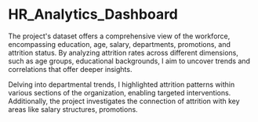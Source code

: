 # HR_Analytics_Dashboard
The project's dataset offers a comprehensive view of the workforce, encompassing education, age, salary, departments, promotions, and attrition status. By analyzing attrition rates across different dimensions, such as age groups, educational backgrounds, I aim to uncover trends and correlations that offer deeper insights.

Delving into departmental trends, I highlighted attrition patterns within various sections of the organization, enabling targeted interventions. Additionally, the project investigates the connection of attrition with key areas like salary structures, promotions. 
